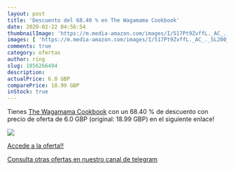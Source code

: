 ```yaml
---
layout: post
title: 'Descuento del 68.40 % en The Wagamama Cookbook'
date: 2020-02-22 04:56:54
thumbnailImage: 'https://m.media-amazon.com/images/I/517Pt9ZvffL._AC_._SL200_.jpg'
images: [ 'https://m.media-amazon.com/images/I/517Pt9ZvffL._AC_._SL200_.jpg' ]
comments: true
category: ofertas
author: ring
slug: 1856266494
description:
actualPrice: 6.0 GBP
comparePrice: 18.99 GBP
inStock: true
---
```


Tienes [The Wagamama Cookbook](https://www.amazon.com/dp/1856266494/?tag=redken08-20) con un 68.40 % de descuento con precio de oferta de 6.0 GBP (original: 18.99 GBP) en el siguiente enlace!

[![](https://m.media-amazon.com/images/I/517Pt9ZvffL._AC_._SL200_.jpg)](https://www.amazon.com/dp/1856266494/?tag=redken08-20)

[Accede a la oferta!!](https://www.amazon.com/dp/1856266494/?tag=redken08-20)

[Consulta otras ofertas en nuestro canal de telegram](https://t.me/s/ofertas25)
